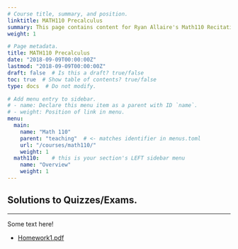 ```yaml
---
# Course title, summary, and position.
linktitle: MATH110 Precalculus
summary: This page contains content for Ryan Allaire's Math110 Recitation.
weight: 1

# Page metadata.
title: MATH110 Precalculus
date: "2018-09-09T00:00:00Z"
lastmod: "2018-09-09T00:00:00Z"
draft: false  # Is this a draft? true/false
toc: true  # Show table of contents? true/false
type: docs  # Do not modify.

# Add menu entry to sidebar.
# - name: Declare this menu item as a parent with ID `name`.
# - weight: Position of link in menu.
menu:
  main:
    name: "Math 110"
    parent: "teaching"  # <- matches identifier in menus.toml
    url: "/courses/math110/"
    weight: 1
  math110:    # this is your section's LEFT sidebar menu
    name: "Overview"
    weight: 1
---
```


## Solutions to Quizzes/Exams.

---

Some text here!


- [Homework1.pdf][1]

[1]: files/110_Week_01/hw1.pdf
